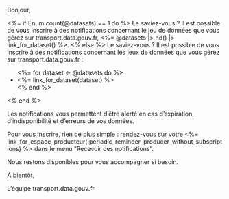 Bonjour,

<%= if Enum.count(@datasets) == 1 do %>
Le saviez-vous ? Il est possible de vous inscrire à des notifications concernant le jeu de données que vous gérez sur transport.data.gouv.fr, <%= @datasets |> hd() |> link_for_dataset() %>.
<% else %>
Le saviez-vous ? Il est possible de vous inscrire à des notifications concernant les jeux de données que vous gérez sur transport.data.gouv.fr :
<ul>
  <%= for dataset <- @datasets do %>
  <li><%= link_for_dataset(dataset) %></li>
  <% end %>
</ul>
<% end %>

Les notifications vous permettent d’être alerté en cas d’expiration, d’indisponibilité et d’erreurs de vos données.

Pour vous inscrire, rien de plus simple : rendez-vous sur votre <%= link_for_espace_producteur(:periodic_reminder_producer_without_subscriptions) %> dans le menu “Recevoir des notifications”.

Nous restons disponibles pour vous accompagner si besoin.

À bientôt,

L’équipe transport.data.gouv.fr
